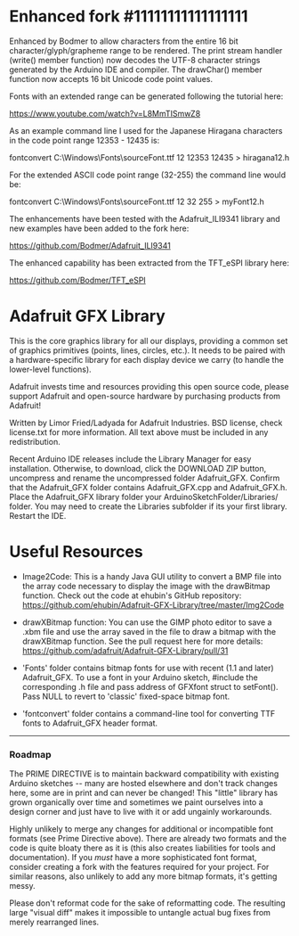 # Enhanced fork #11111111111111111

Enhanced by Bodmer to allow characters from the entire 16 bit character/glyph/grapheme range to be rendered.  The print stream handler (write() member function) now decodes the UTF-8 character strings generated by the Arduino IDE and compiler. The drawChar() member function now accepts 16 bit Unicode code point values.

Fonts with an extended range can be generated following the tutorial here:

https://www.youtube.com/watch?v=L8MmTISmwZ8

As an example command line I used for the Japanese Hiragana characters in the code point range 12353 - 12435 is:

  fontconvert C:\Windows\Fonts\sourceFont.ttf 12 12353 12435 > hiragana12.h

For the extended ASCII code point range (32-255) the command line would be:

  fontconvert C:\Windows\Fonts\sourceFont.ttf 12 32 255 > myFont12.h

The enhancements have been tested with the Adafruit_ILI9341 library and new examples have been added to the fork here:

https://github.com/Bodmer/Adafruit_ILI9341

The enhanced capability has been extracted from the TFT_eSPI library here:

https://github.com/Bodmer/TFT_eSPI


# Adafruit GFX Library #

This is the core graphics library for all our displays, providing a common set of graphics primitives (points, lines, circles, etc.). It needs to be paired with a hardware-specific library for each display device we carry (to handle the lower-level functions).

Adafruit invests time and resources providing this open source code, please support Adafruit and open-source hardware by purchasing products from Adafruit!

Written by Limor Fried/Ladyada for Adafruit Industries.
BSD license, check license.txt for more information.
All text above must be included in any redistribution.

Recent Arduino IDE releases include the Library Manager for easy installation. Otherwise, to download, click the DOWNLOAD ZIP button, uncompress and rename the uncompressed folder Adafruit_GFX. Confirm that the Adafruit_GFX folder contains Adafruit_GFX.cpp and Adafruit_GFX.h. Place the Adafruit_GFX library folder your ArduinoSketchFolder/Libraries/ folder. You may need to create the Libraries subfolder if its your first library. Restart the IDE.

# Useful Resources

- Image2Code: This is a handy Java GUI utility to convert a BMP file into the array code necessary to display the image with the drawBitmap function. Check out the code at ehubin's GitHub repository: https://github.com/ehubin/Adafruit-GFX-Library/tree/master/Img2Code

- drawXBitmap function: You can use the GIMP photo editor to save a .xbm file and use the array saved in the file to draw a bitmap with the drawXBitmap function. See the pull request here for more details: https://github.com/adafruit/Adafruit-GFX-Library/pull/31

- 'Fonts' folder contains bitmap fonts for use with recent (1.1 and later) Adafruit_GFX. To use a font in your Arduino sketch, \#include the corresponding .h file and pass address of GFXfont struct to setFont(). Pass NULL to revert to 'classic' fixed-space bitmap font.

- 'fontconvert' folder contains a command-line tool for converting TTF fonts to Adafruit_GFX header format.

---

### Roadmap

The PRIME DIRECTIVE is to maintain backward compatibility with existing Arduino sketches -- many are hosted elsewhere and don't track changes here, some are in print and can never be changed! This "little" library has grown organically over time and sometimes we paint ourselves into a design corner and just have to live with it or add ungainly workarounds.

Highly unlikely to merge any changes for additional or incompatible font formats (see Prime Directive above). There are already two formats and the code is quite bloaty there as it is (this also creates liabilities for tools and documentation). If you *must* have a more sophisticated font format, consider creating a fork with the features required for your project. For similar reasons, also unlikely to add any more bitmap formats, it's getting messy.

Please don't reformat code for the sake of reformatting code. The resulting large "visual diff" makes it impossible to untangle actual bug fixes from merely rearranged lines.

